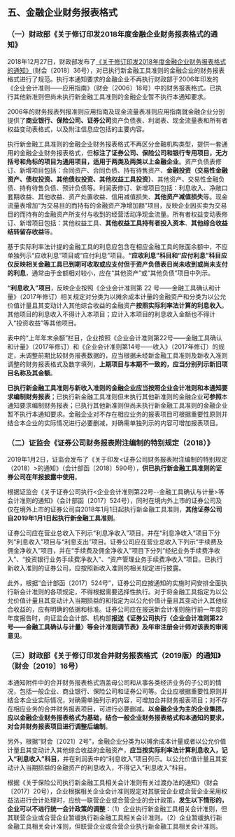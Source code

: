 ## 五、金融企业财务报表格式

### （一）财政部《关于修订印发2018年度金融企业财务报表格式的通知》

2018年12月27日，财政部发布了[《关于修订印发2018年度金融企业财务报表格式的通知》](http://kjs.mof.gov.cn/gongzuotongzhi/201812/t20181227_3109872.htm)（财会〔2018〕36号），对已执行新金融工具准则的金融企业的财务报表格式进行了规范。执行本通知要求的金融企业不再执行财政部于2006年印发的《企业会计准则——应用指南》（财会〔2006〕18号）中的财务报表格式。已执行其他新准则但尚未执行新金融工具准则的金融企业暂不执行本通知要求。

2006年的财务报表列报准则应用指南及现金流量表准则应用指南就金融企业分别提供了**商业银行、保险公司、证券公司**资产负债表、利润表、现金流量表和所有者权益变动表格式，以及附注信息应包括的主要内容。

执行新金融工具准则的金融企业财务报表格式不再区分金融机构类型，提供一套通用的金融企业财务报表格式，但**标注了证券公司、保险公司和银行专用项目，无方括号和角标的项目为通用项目，适用于两类及两类以上金融企业**。资产负债表修订、新增项目包括：合同资产、合同负债、持有待售资产、**金融投资（交易性金融资产、债权投资、其他债权投资、其他权益工具投资）**、其他资产、交易性金融负债、持有待售负债、预计负债等。利润表修订、新增项目包括：利息收入、净敞口套期收益、其他收益、资产处置收益、信用减值损失、**其他资产减值损失**等。现金流量表增加“为交易目的而持有的金融资产净增加额”项目，反映企业因买卖为交易目的而持有的金融资产所支付与收到的经营活动净现金流量。所有者权益变动表修订、新增项目包括：其他权益工具、**其他权益工具持有者投入资本**、**其他综合收益结转留存收益**等。

基于实际利率法计提的金融工具的利息应包含在相应金融工具的账面余额中，不应单独列示“应收利息”项目或“应付利息”项目。**“应收利息”科目和“应付利息”科目应仅反映相关金融工具已到期可收取或应支付但于资产负债表日尚未收到或尚未支付的利息**，通常由于金额相对较小，应在“其他资产”或“其他负债”项目中列示。

**“利息收入”项目**，反映企业按照《企业会计准则第 22
号——金融工具确认和计量》（2017年修订）相关规定对分类为以摊余成本计量的金融资产和分类为以公允价值计量且其变动计入其他综合收益的金融资产**按照实际利率法计算的利息收入**。其他项目的利息收入不得计入本项目；应计入本项目的利息收入金额也不得计入“投资收益”等其他项目。

表中的“上年年末余额”栏目，企业按照《企业会计准则第22号——金融工具确认和计量》（2017年修订）和《企业会计准则第14号——收入》（2017年修订）的规定，未调整前期比较财务报表数据的，应当根据未经新金融工具准则及新收入准则调整的财务报表格式及数字填列，**上期项目与本期不一致的，应当分别列示新旧项目名称及其金额**。

**已执行新金融工具准则与新收入准则的金融企业应当按照企业会计准则和本通知要求编制财务报表**；已执行新金融工具准则但未执行其他新准则的金融企业**可参照**本通知要求编制财务报表；已执行其他新准则但尚未执行新金融工具准则的金融企业暂不执行本通知要求。金融企业对不存在相应业务的报表项目可根据重要性原则并结合本企业的实际情况进行必要删减，对确需单独列示的内容可增加报表项目。

### （二）证监会《证券公司财务报表附注编制的特别规定（2018）》

2019年1月2日，证监会发布了《关于印发\<证券公司财务报表附注编制的特别规定（2018）\>的通知》（会计部函〔2018〕590号），**供已执行新金融工具准则的证券公司在年报披露中使用**。

根据证监会《关于证券公司执行\<企业会计准则第22号--金融工具确认与计量\>等会计准则的通知》（会计部函〔2017〕524号），同时在境内外上市的证券公司及仅在境外上市的证券公司自2018年1月1日起执行新金融工具准则，**其他证券公司自2019年1月1日起执行新金融工具准则**。

证券公司应在营业总收入下列示“利息净收入”项目，并在“利息净收入”项目下分列“利息收入”项目与“利息支出”项目。证券公司应在营业总收入下列示“手续费及佣金净收入”项目，并在“手续费及佣金净收入”项目下分列“经纪业务手续费净收入”、“投资银行业务手续费净收入”、“资产管理业务手续费净收入”项目。已执行新收入准则的证券公司，应按照新收入准则的相关规定进行披露。

此外，根据“会计部函〔2017〕524号”，证券公司应按通知的实施时间安排全面执行新会计准则的各项规定，不得根据需要选择性执行。对于将金融工具指定为以公允价值计量且其变动计入当期损益的和指定为以公允价值计量且其变动计入其他综合收益的，应有明确的依据和标准。证券公司应在报送新会计准则施行前一年度的年度报告时，向证监会会计部、机构部**报送《证券公司执行〈企业会计准则第22
号——金融工具确认与计量〉等会计准则调节表》及年审注册会计师对该表的审阅意见**。

### （三）财政部《关于修订印发合并财务报表格式（2019版）的通知》（财会〔2019〕16号）

本通知附件中的合并财务报表格式涵盖母公司和从事各类经济业务的子公司的情况，包括一般企业、商业银行、保险公司和证券公司等。企业应根据重要性原则并结合本企业实际情况，对确需单独列示的内容，可增加合并财务报表项目；对不存在相应业务的合并财务报表项目，可进行必要删减。**以金融企业为主的企业集团，应以金融企业财务报表格式为基础，结合一般企业财务报表格式和本通知的要求，对合并财务报表项目进行调整后编制**。

另外，根据“财会〔2021〕2号”，金融企业分类为以摊余成本计量或者以公允价值计量且其变动计入其他综合收益的金融资产，**应当按实际利率法计算利息收入，记入“利息收入”科目**，并在利润表中的“利息收入”项目列示。以公允价值计量且其变动计入当期损益的金融资产的利息收入，不得记入“利息收入”科目。

根据《关于保险公司执行新金融工具相关会计准则有关过渡办法的通知》（财会〔2017〕20号），企业根据相关企业会计准则规定对其联营企业或合营企业采用权益法进行会计处理时，应统一联营企业或合营企业的会计政策。**发生以下情形的，企业可以不进行统一会计政策的调整**：（1）企业执行新金融工具相关会计准则，但其联营企业或合营企业暂缓执行新金融工具相关会计准则。（2）企业暂缓执行新金融工具相关会计准则，但联营企业或合营企业执行新金融工具相关会计准则。